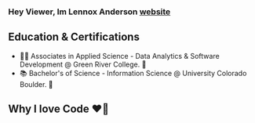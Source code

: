 ### Hey Viewer, Im Lennox Anderson [website]

## Education & Certifications
- 🧑‍💻 Associates in Applied Science - Data Analytics & Software Development @ Green River College. 🐊
- 📚 Bachelor's of Science - Information Science @ University Colorado Boulder. 🦬

## Why I love Code ❤️👾


[website]: https://techlenny.com
